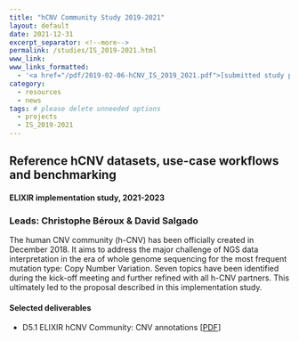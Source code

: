 ```yaml
---
title: "hCNV Community Study 2019-2021"
layout: default
date: 2021-12-31
excerpt_separator: <!--more-->
permalink: /studies/IS_2019-2021.html
www_link:
www_links_formatted:
  - '<a href="/pdf/2019-02-06-hCNV_IS_2019_2021.pdf">[submitted study plan] (PDF)</a>'
category:
  - resources
  - news
tags: # please delete unneeded options
  - projects
  - IS_2019-2021
---
```


## Reference hCNV datasets, use-case workflows and benchmarking
#### ELIXIR implementation study, 2021-2023
### Leads: Christophe Béroux & David Salgado

The human CNV community (h-CNV) has been officially created in December 2018. It aims to address the major challenge of NGS data interpretation in the era of whole genome sequencing for the most frequent mutation type: Copy Number Variation. Seven topics have been identified during the kick-off meeting and further refined with all h-CNV partners. This ultimately led to the proposal described in this implementation study.

<!--more-->

#### Selected deliverables

* D5.1 ELIXIR hCNV Community: CNV annotations [[PDF](/pdf/2019-12-31-D5.1-CNV-annotations.pdf)]